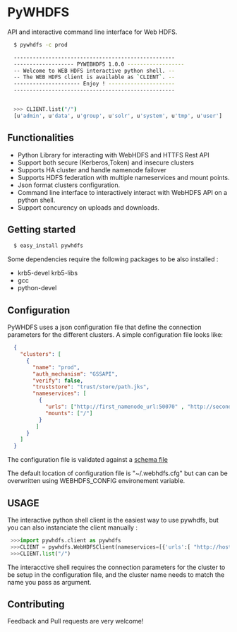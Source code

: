 PyWHDFS
==================================

API and interactive command line interface for Web HDFS.

```bash
  $ pywhdfs -c prod

  ---------------------------------------------------
  ------------------- PYWEBHDFS 1.0.0 ------------------
  -- Welcome to WEB HDFS interactive python shell. --
  -- The WEB HDFS client is available as `CLIENT`. --
  --------------------- Enjoy ! ---------------------
  ---------------------------------------------------


  >>> CLIENT.list("/")
  [u'admin', u'data', u'group', u'solr', u'system', u'tmp', u'user']
```

Functionalities
--------

* Python Library for interacting with WebHDFS and HTTFS Rest API
* Support both secure (Kerberos,Token) and insecure clusters
* Supports HA cluster and handle namenode failover
* Supports HDFS federation with multiple nameservices and mount points.
* Json format clusters configuration. 
* Command line interface to interactively interact with WebHDFS API
  on a python shell.
* Support concurency on uploads and downloads.


Getting started
---------------

```bash
  $ easy_install pywhdfs
```

Some dependencies require the following packages to be also installed :
- krb5-devel krb5-libs
- gcc
- python-devel

Configuration
---------------

PyWHDFS uses a json configuration file that define the connection parameters
for the different clusters.
A simple configuration file looks like:

```json
  {
    "clusters": [
      {
        "name": "prod",
        "auth_mechanism": "GSSAPI",
        "verify": false,
        "truststore": "trust/store/path.jks",
        "nameservices": [
          {
            "urls": ["http://first_namenode_url:50070" , "http://second_namenode_url:50070"],
            "mounts": ["/"]
          }
         ]
      }
    ]
  }
```

The configuration file is validated against a [ schema file ](pywhdfs/resources/config_schema.json)

The default location of configuration file is "~/.webhdfs.cfg" but can can be overwritten using
WEBHDFS_CONFIG environement variable.

USAGE
-------

The interactive python shell client is the easiest way to use pywhdfs, but you can also instanciate
the client manually :

```python 
 >>>import pywhdfs.client as pywhdfs
 >>>CLIENT = pywhdfs.WebHDFSClient(nameservices=[{'urls':[ "http://host1.hadoop.domain:50070" , "http://host2.hadoop.domain:50070"],'mounts':['/']}], auth_mechanism="GSSAPI", verify=False)
 >>>CLIENT.list("/")
```

The interacctive shell requires the connection parameters for the cluster to be setup in the configuration file,
and the cluster name needs to match the name you pass as argument. 

Contributing
------------

Feedback and Pull requests are very welcome!
